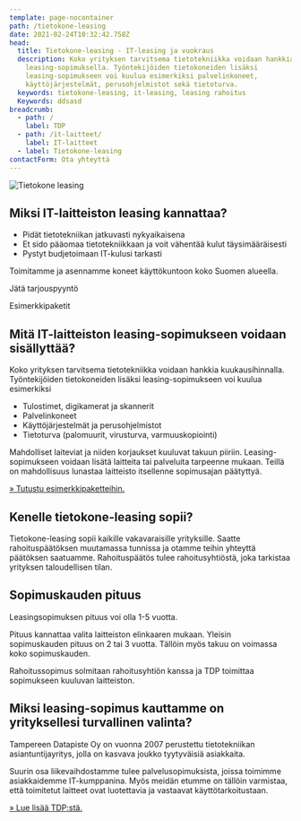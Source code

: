 ```yaml
---
template: page-nocontainer
path: /tietokone-leasing
date: 2021-02-24T10:32:42.758Z
head:
  title: Tietokone-leasing - IT-leasing ja vuokraus
  description: Koko yrityksen tarvitsema tietotekniikka voidaan hankkia
    leasing-sopimuksella. Työntekijöiden tietokoneiden lisäksi
    leasing-sopimukseen voi kuulua esimerkiksi palvelinkoneet,
    käyttöjärjestelmät, perusohjelmistot sekä tietoturva.
  keywords: tietokone-leasing, it-leasing, leasing rahoitus
  Keywords: ddsasd
breadcrumb:
  - path: /
    label: TDP
  - path: /it-laitteet/
    label: IT-laitteet
  - label: Tietokone-leasing
contactForm: Ota yhteyttä
---
```


<HeroBlock bgColor="brand" imageAlign="right">

<div className="HeroBlockImage">

![Tietokone leasing](/assets/tietokone-leasing.png)

</div>

<div className="HeroBlockContent">

## Miksi IT-laitteiston leasing kannattaa?

* Pidät tietotekniikan jatkuvasti nykyaikaisena
* Et sido pääomaa tietotekniikkaan ja voit vähentää kulut täysimääräisesti
* Pystyt budjetoimaan IT-kulusi tarkasti

Toimitamme ja asennamme koneet käyttökuntoon koko Suomen alueella.

<CallToAction bgColor="dark" url="#contact-form" align="left">Jätä tarjouspyyntö</CallToAction>

<CallToAction bgColor="lightest" url="/tietokone-leasing-esimerkkipaketit" align="left">Esimerkkipaketit</CallToAction>

</div>

</HeroBlock>


## Mitä IT-laitteiston leasing-sopimukseen voidaan sisällyttää?

Koko yrityksen tarvitsema tietotekniikka voidaan hankkia kuukausihinnalla. Työntekijöiden tietokoneiden lisäksi leasing-sopimukseen voi kuulua esimerkiksi

* Tulostimet, digikamerat ja skannerit
* Palvelinkoneet
* Käyttöjärjestelmät ja perusohjelmistot
* Tietoturva (palomuurit, virusturva, varmuuskopiointi)

Mahdolliset laiteviat ja niiden korjaukset kuuluvat takuun piiriin. Leasing-sopimukseen voidaan lisätä laitteita tai palveluita tarpeenne mukaan. Teillä on mahdollisuus lunastaa laitteisto itsellenne sopimusajan päätyttyä.

<a href="/tietokone-leasing-esimerkkipaketit">» Tutustu esimerkkipaketteihin.</a>

## Kenelle tietokone-leasing sopii?

Tietokone-leasing sopii kaikille vakavaraisille yrityksille. Saatte rahoituspäätöksen muutamassa tunnissa ja otamme teihin yhteyttä päätöksen saatuamme. Rahoituspäätös tulee rahoitusyhtiöstä, joka tarkistaa yrityksen taloudellisen tilan.

## Sopimuskauden pituus

Leasingsopimuksen pituus voi olla 1-5 vuotta.

Pituus kannattaa valita laitteiston elinkaaren mukaan. Yleisin sopimuskauden pituus on 2 tai 3 vuotta. Tällöin myös takuu on voimassa koko sopimuskauden.

Rahoitussopimus solmitaan rahoitusyhtiön kanssa ja TDP toimittaa sopimukseen kuuluvan laitteiston.

## Miksi leasing-sopimus kauttamme on yrityksellesi turvallinen valinta?

Tampereen Datapiste Oy on vuonna 2007 perustettu tietotekniikan asiantuntijayritys, jolla on kasvava joukko tyytyväisiä asiakkaita. 

Suurin osa liikevaihdostamme tulee palvelusopimuksista, joissa toimimme asiakkaidemme IT-kumppanina. Myös meidän etumme on tällöin varmistaa, että toimitetut laitteet ovat luotettavia ja vastaavat käyttötarkoitustaan. 

<a href="/yritys">» Lue lisää TDP:stä.</a>